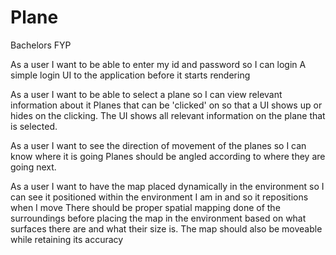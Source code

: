 # Plane
Bachelors FYP

As a user I want to be able to enter my id and password so I can login
A simple login UI to the application before it starts rendering 

As a user I want to be able to select a plane so I can view relevant information about it
Planes that can be 'clicked' on so that a UI shows up or hides on the clicking. The UI shows all relevant information on the plane that is selected. 

As a user I want to see the direction of movement of the planes so I can know where it is going
Planes should be angled according to where they are going next.

As a user I want to have the map placed dynamically in the environment so I can see it positioned within the environment I am in and so it repositions when I move
There should be proper spatial mapping done of the surroundings before placing the map in the environment based on what surfaces there are and what their size is. The map should also be moveable while retaining its accuracy
